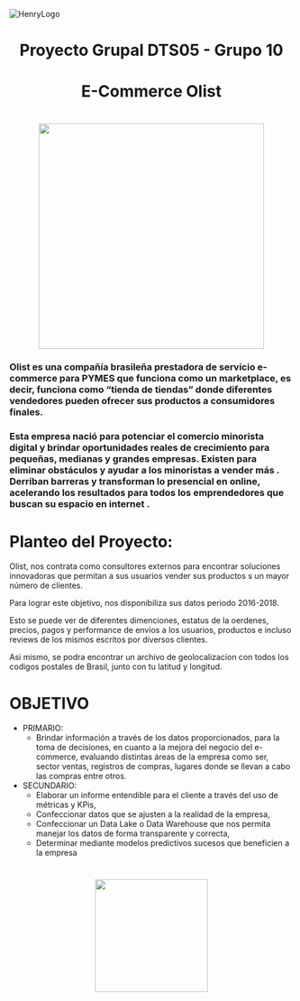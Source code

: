 ![HenryLogo](https://d31uz8lwfmyn8g.cloudfront.net/Assets/logo-henry-white-lg.png)

# <h1 align="center">Proyecto Grupal DTS05 - Grupo 10
## <h1 align="center">E-Commerce Olist
<h1 align="center"><img src ='https://dnn65p9ixwrwn.cloudfront.net/uploads/2021/05/olist-gente-de-verdade.jpg' height = 400>


### Olist es una compañía brasileña prestadora de servicio e-commerce para PYMES que funciona como un marketplace, es decir, funciona como “tienda de tiendas” donde diferentes vendedores pueden ofrecer sus productos a consumidores finales. 
### Esta empresa nació para potenciar el comercio minorista digital y brindar oportunidades reales de crecimiento para pequeñas, medianas y grandes empresas. Existen para eliminar obstáculos y ayudar a los minoristas a vender más . Derriban barreras y transforman lo presencial en online, acelerando los resultados para todos los emprendedores que buscan su espacio en internet .

# Planteo del Proyecto:
Olist, nos contrata como consultores externos para encontrar soluciones innovadoras que permitan a sus usuarios vender sus productos s un mayor número de clientes.

Para lograr este objetivo, nos disponibiliza sus datos periodo 2016-2018. 

Esto se puede ver de diferentes dimenciones, estatus de la oerdenes, precios, pagos y performance de envios a los usuarios, productos e incluso reviews de los mismos escritos por diversos clientes.  

Asi mismo, se podra encontrar un archivo de geolocalizacion con todos los codigos postales de Brasil, junto con tu latitud y longitud.

# OBJETIVO
- PRIMARIO: 
    - Brindar información a través de los datos proporcionados, para la toma de
decisiones, en cuanto a la mejora del negocio del e-commerce, evaluando distintas áreas de la
empresa como ser, sector ventas, registros de compras, lugares donde se llevan a cabo las
compras entre otros.
- SECUNDARIO:
    - Elaborar un informe entendible para el cliente a través del uso de métricas y KPis,
    - Confeccionar datos que se ajusten a la realidad de la empresa,
    - Confeccionar un Data Lake o Data Warehouse que nos permita manejar los datos de
forma transparente y correcta,
    - Determinar mediante modelos predictivos sucesos que beneficien a la empresa

<h1 align="center"><img src ='https://dnn65p9ixwrwn.cloudfront.net/uploads/2021/08/galeria-sobrenos-3-1.jpg' height = 200>


